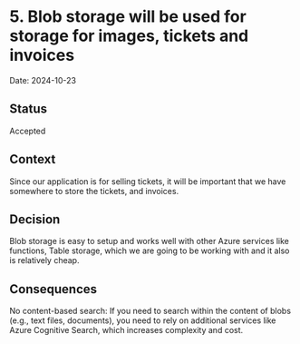 # 5. Blob storage will be used for storage for images, tickets and invoices

Date: 2024-10-23

## Status

Accepted

## Context

Since our application is for selling tickets, it will be important that we have somewhere to store the tickets, and invoices.

## Decision

Blob storage is easy to setup and works well with other Azure services like functions, Table storage, which we are going to be working with and it also is relatively cheap. 

## Consequences

No content-based search: If you need to search within the content of blobs (e.g., text files, documents), you need to rely on additional services like Azure Cognitive Search, which increases complexity and cost.